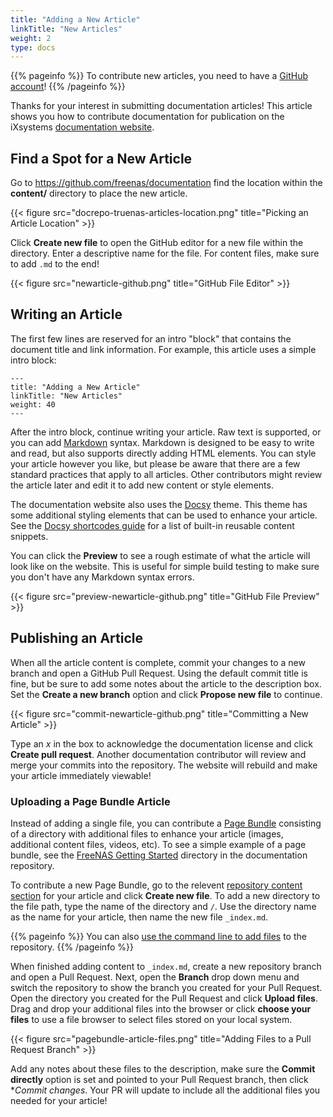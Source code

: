 ```yaml
---
title: "Adding a New Article"
linkTitle: "New Articles"
weight: 2
type: docs
---
```


{{% pageinfo %}}
To contribute new articles, you need to have a [GitHub account](https://github.com)!
{{% /pageinfo %}}

Thanks for your interest in submitting documentation articles!
This article shows you how to contribute documentation for publication on the iXsystems [documentation website](docs.ixsystems.com).

## Find a Spot for a New Article

Go to https://github.com/freenas/documentation find the location within the **content/** directory to place the new article.

{{< figure src="docrepo-truenas-articles-location.png" title="Picking an Article Location" >}}

Click **Create new file** to open the GitHub editor for a new file within the directory.
Enter a descriptive name for the file. For content files, make sure to add `.md` to the end!

{{< figure src="newarticle-github.png" title="GitHub File Editor" >}}


## Writing an Article

The first few lines are reserved for an intro "block" that contains the document title and link information.
For example, this article uses a simple intro block:

```
---
title: "Adding a New Article"
linkTitle: "New Articles"
weight: 40
---
```

After the intro block, continue writing your article.
Raw text is supported, or you can add [Markdown](https://daringfireball.net/projects/markdown/) syntax.
Markdown is designed to be easy to write and read, but also supports directly adding HTML elements.
You can style your article however you like, but please be aware that there are a few standard practices that apply to all articles.
Other contributors might review the article later and edit it to add new content or style elements.

The documentation website also uses the [Docsy](https://github.com/google/docsy) theme.
This theme has some additional styling elements that can be used to enhance your article.
See the [Docsy shortcodes guide](https://www.docsy.dev/docs/adding-content/shortcodes/) for a list of built-in reusable content snippets.

You can click the **Preview** to see a rough estimate of what the article will look like on the website.
This is useful for simple build testing to make sure you don't have any Markdown syntax errors.

{{< figure src="preview-newarticle-github.png" title="GitHub File Preview" >}}

## Publishing an Article

When all the article content is complete, commit your changes to a new branch and open a GitHub Pull Request.
Using the default commit title is fine, but be sure to add some notes about the article to the description box.
Set the **Create a new branch** option and click **Propose new file** to continue.

{{< figure src="commit-newarticle-github.png" title="Committing a New Article" >}}

Type an *x* in the box to acknowledge the documentation license and click **Create pull request**.
Another documentation contributor will review and merge your commits into the repository.
The website will rebuild and make your article immediately viewable!

### Uploading a Page Bundle Article

Instead of adding a single file, you can contribute a [Page Bundle](https://gohugo.io/content-management/page-bundles/) consisting of a directory with additional files to enhance your article (images, additional content files, videos, etc). To see a simple example of a page bundle, see the [FreeNAS Getting Started](https://github.com/freenas/documentation/tree/master/content/en/articles/FreeNAS) directory in the documentation repository.

To contribute a new Page Bundle, go to the relevent [repository content section](https://github.com/freenas/documentation/tree/master/content/en) for your article and click **Create new file**.
To add a new directory to the file path, type the name of the directory and `/`.
Use the directory name as the name for your article, then name the new file `_index.md`.

{{% pageinfo %}}
You can also [use the command line to add files](https://help.github.com/en/github/managing-files-in-a-repository/adding-a-file-to-a-repository-using-the-command-line) to the repository.
{{% /pageinfo %}}

When finished adding content to `_index.md`, create a new repository branch and open a Pull Request.
Next, open the **Branch** drop down menu and switch the repository to show the branch you created for your Pull Request.
Open the directory you created for the Pull Request and click **Upload files**.
Drag and drop your additional files into the browser or click **choose your files** to use a file browser to select files stored on your local system.

{{< figure src="pagebundle-article-files.png" title="Adding Files to a Pull Request Branch" >}}

Add any notes about these files to the description, make sure the **Commit directly** option is set and pointed to your Pull Request branch, then click **Commit changes*. Your PR will update to include all the additional files you needed for your article!
